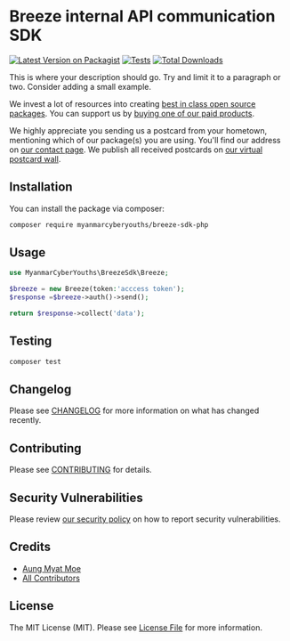 # Breeze internal API communication SDK

[![Latest Version on Packagist](https://img.shields.io/packagist/v/myanmarcyberyouths/breeze-sdk-php.svg?style=flat-square)](https://packagist.org/packages/myanmarcyberyouths/breeze-sdk-php)
[![Tests](https://img.shields.io/github/actions/workflow/status/myanmarcyberyouths/breeze-sdk-php/run-tests.yml?branch=main&label=tests&style=flat-square)](https://github.com/myanmarcyberyouths/breeze-sdk-php/actions/workflows/run-tests.yml)
[![Total Downloads](https://img.shields.io/packagist/dt/myanmarcyberyouths/breeze-sdk-php.svg?style=flat-square)](https://packagist.org/packages/myanmarcyberyouths/breeze-sdk-php)

This is where your description should go. Try and limit it to a paragraph or two. Consider adding a small example.

We invest a lot of resources into creating [best in class open source packages](https://spatie.be/open-source). You can
support us by [buying one of our paid products](https://spatie.be/open-source/support-us).

We highly appreciate you sending us a postcard from your hometown, mentioning which of our package(s) you are using.
You'll find our address on [our contact page](https://spatie.be/about-us). We publish all received postcards
on [our virtual postcard wall](https://spatie.be/open-source/postcards).

## Installation

You can install the package via composer:

```bash
composer require myanmarcyberyouths/breeze-sdk-php
```

## Usage

```php
use MyanmarCyberYouths\BreezeSdk\Breeze;

$breeze = new Breeze(token:'acccess token');
$response =$breeze->auth()->send();

return $response->collect('data');
```

## Testing

```bash
composer test
```

## Changelog

Please see [CHANGELOG](CHANGELOG.md) for more information on what has changed recently.

## Contributing

Please see [CONTRIBUTING](https://github.com/spatie/.github/blob/main/CONTRIBUTING.md) for details.

## Security Vulnerabilities

Please review [our security policy](../../security/policy) on how to report security vulnerabilities.

## Credits

- [Aung Myat Moe](https://github.com/aungmyatmoethegreat)
- [All Contributors](../../contributors)

## License

The MIT License (MIT). Please see [License File](LICENSE.md) for more information.
